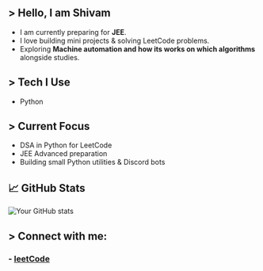## > Hello, I am Shivam

- I am currently preparing for **JEE**.  
- I love building mini projects & solving LeetCode problems.  
- Exploring **Machine automation and how its works on which algorithms** alongside studies.

## > Tech I Use
- Python 

## > Current Focus
- DSA in Python for LeetCode
- JEE Advanced preparation
- Building small Python utilities & Discord bots

## 📈 GitHub Stats
![Your GitHub stats](https://github-readme-stats.vercel.app/api?username=shivamsir&show_icons=true&theme=tokyonight)


## > Connect with me:
### - [leetCode](https://leetcode.com/u/Shivamgupta7709/)
